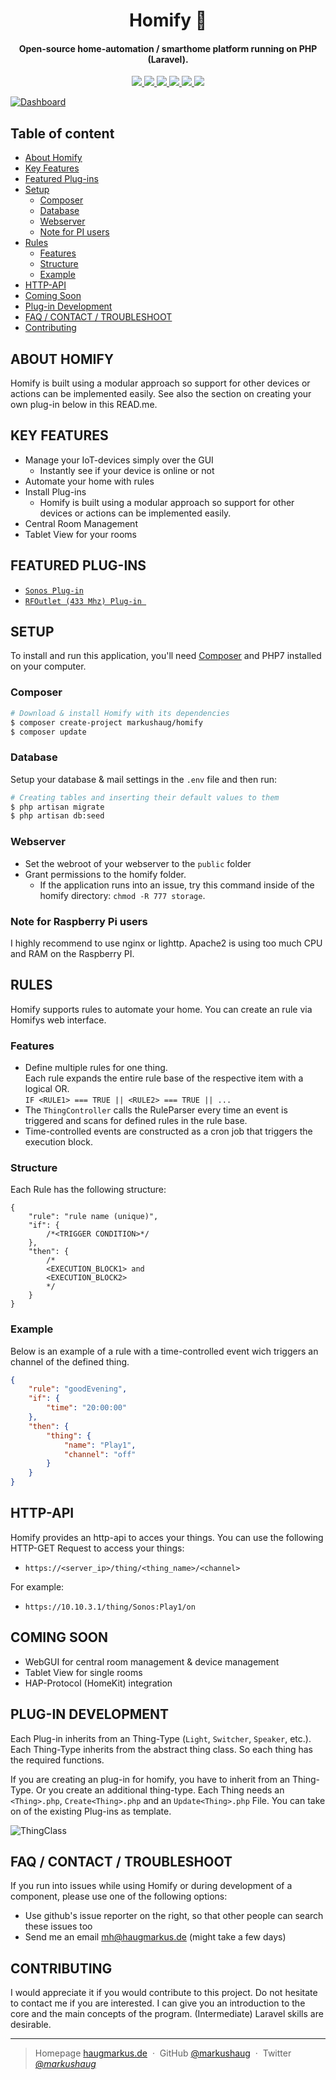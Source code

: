 <h1 align="center">
  Homify 🏡
  <br>
</h1>

<h4 align="center">Open-source home-automation / smarthome platform running on PHP (Laravel).</h4>

<p align="center">
  <a href="https://travis-ci.org/markushaug/homify">
    <img src="https://travis-ci.org/markushaug/homify.svg?branch=master">
  </a>
  <a href="https://www.codacy.com/app/markushaug/homify?utm_source=github.com&amp;utm_medium=referral&amp;utm_content=markushaug/homify&amp;utm_campaign=Badge_Grade">
      <img src="https://api.codacy.com/project/badge/Grade/caf921d27ed94b68b821792bd952fb62">
  </a>
  <a href="https://packagist.org/packages/markushaug/homify">
    <img src="https://img.shields.io/badge/php-7-green.svg?style=flat">
  </a>
  <a href="https://github.com/markushaug/homify">
    <img src="http://img.shields.io/badge/source-markushaug/homify-green.svg?style=flat">
  </a>
  <a href="https://packagist.org/packages/markushaug/homify">
    <img src="https://poser.pugx.org/markushaug/homify/downloads">
  </a>
  <a href="https://packagist.org/packages/markushaug/homify">
    <img src="https://poser.pugx.org/markushaug/homify/v/stable">
  </a>
</p>

[![Dashboard](https://i.imgur.com/YwK44H2.png)](https://github.com/markushaug/homify)


## Table of content

- [About Homify](#about-homify)
- [Key Features](#key-features)
- [Featured Plug-ins](#featured-plug-ins)
- [Setup](#setup)
    - [Composer](#composer)
    - [Database](#database)
    - [Webserver](#webserver)
    - [Note for PI users](#note-for-raspberry-pi-users)
- [Rules](#rules)
    - [Features](#features)
    - [Structure](#structure)
    - [Example](#example)
- [HTTP-API](#http-api)
- [Coming Soon](#coming-soon)
- [Plug-in Development](#plug-in-development)
- [FAQ / CONTACT / TROUBLESHOOT](#faq--contact--troubleshoot)
- [Contributing](#contributing)


## ABOUT HOMIFY
Homify is built using a modular approach so support for other devices or actions can be implemented easily. See also the section on creating your own plug-in below in this READ.me.

## KEY FEATURES

* Manage your IoT-devices simply over the GUI
  - Instantly see if your device is online or not
* Automate your home with rules
* Install Plug-ins
  - Homify is built using a modular approach so support for other devices or actions can be implemented easily.
* Central Room Management
* Tablet View for your rooms

## FEATURED PLUG-INS

- <a href="https://github.com/markushaug/homify-sonos">```Sonos Plug-in```</a>
- <a href="https://github.com/markushaug/homify-rfoutlet">```RFOutlet (433 Mhz) Plug-in ```</a>

## SETUP
To install and run this application, you'll need <a href="https://getcomposer.org/">Composer</a> and PHP7 installed on your computer. 

### Composer
```bash
# Download & install Homify with its dependencies
$ composer create-project markushaug/homify
$ composer update
```

### Database
Setup your database & mail settings in the ```.env``` file and then run:

```bash
# Creating tables and inserting their default values to them
$ php artisan migrate
$ php artisan db:seed
```

### Webserver
- Set the webroot of your webserver to the ```public``` folder
- Grant permissions to the homify folder. 
  - If the application runs into an issue, try this command inside of the homify directory: ```chmod -R 777 storage```.

### Note for Raspberry Pi users
I highly recommend to use nginx or lighttp. Apache2 is using too much CPU and RAM on the Raspberry PI.


## RULES
Homify supports rules to automate your home. You can create an rule via Homifys web interface.

### Features
- Define multiple rules for one thing.<br>
  Each rule expands the entire rule base of the respective item with a logical OR.<br>
  ```IF <RULE1> === TRUE || <RULE2> === TRUE || ...```<br>
- The ```ThingController``` calls the RuleParser every time an event is triggered and scans for defined rules in the rule base.
- Time-controlled events are constructed as a cron job that triggers the execution block.

### Structure
Each Rule has the following structure:
```
{
	"rule": "rule name (unique)",
	"if": {
        /*<TRIGGER CONDITION>*/
	},
	"then": {
        /*
        <EXECUTION_BLOCK1> and
        <EXECUTION_BLOCK2>
        */
	}
}
```
### Example
Below is an example of a rule with a time-controlled event wich triggers an channel of the defined thing.
```json
{
	"rule": "goodEvening",
	"if": {
		"time": "20:00:00"
	},
	"then": {
		"thing": {
			"name": "Play1",
			"channel": "off"
		}
	}
}
```

## HTTP-API
Homify provides an http-api to acces your things.
You can use the following HTTP-GET Request to access your things:

- ```https://<server_ip>/thing/<thing_name>/<channel>```

For example:
- ```https://10.10.3.1/thing/Sonos:Play1/on``` 

## COMING SOON
- WebGUI for central room management & device management
- Tablet View for single rooms
- HAP-Protocol (HomeKit) integration

## PLUG-IN DEVELOPMENT
Each Plug-in inherits from an Thing-Type (```Light```, ```Switcher```, ```Speaker```, etc.). Each Thing-Type inherits from the abstract thing class. So each thing has the required functions.

If you are creating an plug-in for homify, you have to inherit from an Thing-Type. Or you create an additional thing-type.
Each Thing needs an ```<Thing>.php```, ```Create<Thing>.php``` and an ```Update<Thing>.php``` File. You can take on of the existing Plug-ins as template.

![ThingClass](https://i.imgur.com/2E75QX0.png)

## FAQ / CONTACT / TROUBLESHOOT
If you run into issues while using Homify or during development of a component, please use one of the following options:

- Use github's issue reporter on the right, so that other people can search these issues too
- Send me an email <a href="mailto:mh@haugmarkus.de">mh@haugmarkus.de</a> (might take a few days)

## CONTRIBUTING
I would appreciate it if you would contribute to this project.
Do not hesitate to contact me if you are interested. I can give you an introduction to the core and the main concepts of the program. (Intermediate) Laravel skills are desirable.

---

> Homepage [haugmarkus.de](https://www.haugmarkus.de) &nbsp;&middot;&nbsp;
> GitHub [@markushaug](https://github.com/markushaug) &nbsp;&middot;&nbsp;
> Twitter [@_markushaug_](https://twitter.com/_markushaug_)

